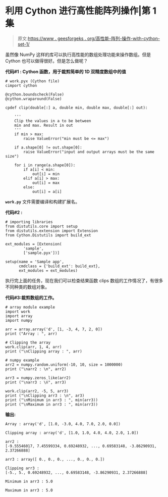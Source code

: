 # 利用 Cython 进行高性能阵列操作|第 1 集

> 原文:[https://www . geesforgeks . org/高性能-阵列-操作-with-cython-set-1/](https://www.geeksforgeeks.org/high-performance-array-operations-with-cython-set-1/)

虽然像 NumPy 这样的库可以执行高性能的数组处理功能来操作数组。但是 Cython 也可以做得很好。但是怎么做呢？

**代码#1 : Cython 函数，用于裁剪简单的 1D 双精度数组中的值**

```
# work.pyx (Cython file)
cimport cython

@cython.boundscheck(False)
@cython.wraparound(False)

cpdef clip(double[:] a, double min, double max, double[:] out):

    '''
    Clip the values in a to be between 
    min and max. Result in out
    '''
    if min > max:
        raise ValueError("min must be <= max")

    if a.shape[0] != out.shape[0]:
        raise ValueError("input and output arrays must be the same size")

    for i in range(a.shape[0]):
        if a[i] < min:
            out[i] = min
        elif a[i] > max:
            out[i] = max
        else:
            out[i] = a[i]
```

**`work.py`** 文件需要编译和构建扩展名。

**代码#2 :**

```
# importing libraries
from distutils.core import setup
from distutils.extension import Extension
from Cython.Distutils import build_ext

ext_modules = [Extension(
        'sample', 
        ['sample.pyx'])]

setup(name = 'Sample app', 
      cmdclass = {'build_ext': build_ext}, 
      ext_modules = ext_modules)
```

执行完上面的任务，现在我们可以检查结果函数 clips 数组的工作情况了，有很多不同种类的数组对象。

**代码#3:裁剪数组的工作。**

```
# array module example
import work
import array
import numpy

arr = array.array('d', [1, -3, 4, 7, 2, 0])
print ("Array : ", arr)

# Clipping the array
work.clip(arr, 1, 4, arr)
print ("\nClipping array : ", arr)

# numpy example
arr2 = numpy.random.uniform(-10, 10, size = 1000000)
print ("\narr2 : \n", arr2)

arr3 = numpy.zeros_like(arr2)
print ("\narr3 : \n", arr3)

work.clip(arr2, -5, 5, arr3)
print ("\nClipping arr3 : \n", ar3)
print ("\nMinimum in arr3 : ", min(arr3))
print ("\nMaximum in arr3 : ", min(arr3))
```

**输出:**

```
Array : array('d', [1.0, -3.0, 4.0, 7.0, 2.0, 0.0])

Clipping array : array('d', [1.0, 1.0, 4.0, 4.0, 2.0, 1.0])

arr2 : 
[-9.55546017, 7.45599334, 0.69248932, ..., 0.69583148, -3.86290931, 2.37266888]

arr3 : array([ 0., 0., 0., ..., 0., 0., 0.])

Clipping arr3 : 
[-5., 5., 0.69248932, ..., 0.69583148, -3.86290931, 2.37266888]

Minimum in arr3 : 5.0

Maximum in arr3 : 5.0

```